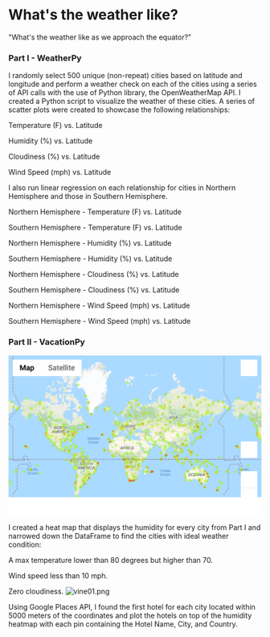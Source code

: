 # What's the weather like?

 "What's the weather like as we approach the equator?"

### Part I - WeatherPy

I randomly select 500 unique (non-repeat) cities based on latitude and longitude and perform a weather check on each of the cities using a series of API calls with the use of Python library, the OpenWeatherMap API. I created a Python script to visualize the weather of these cities.
A series of scatter plots were created to showcase the following relationships:

Temperature (F) vs. Latitude

Humidity (%) vs. Latitude

Cloudiness (%) vs. Latitude

Wind Speed (mph) vs. Latitude


I also run linear regression on each relationship for cities in Northern Hemisphere and those in Southern Hemisphere. 

Northern Hemisphere - Temperature (F) vs. Latitude

Southern Hemisphere - Temperature (F) vs. Latitude

Northern Hemisphere - Humidity (%) vs. Latitude

Southern Hemisphere - Humidity (%) vs. Latitude

Northern Hemisphere - Cloudiness (%) vs. Latitude

Southern Hemisphere - Cloudiness (%) vs. Latitude

Northern Hemisphere - Wind Speed (mph) vs. Latitude

Southern Hemisphere - Wind Speed (mph) vs. Latitude


### Part II - VacationPy
![heatmap.png](WeatherPy/images/heatmap.png)

I created a heat map that displays the humidity for every city from Part I and narrowed down the DataFrame to find the cities with ideal weather condition:

A max temperature lower than 80 degrees but higher than 70.


Wind speed less than 10 mph.


Zero cloudiness.
![vine01.png](Images/vine01.png)
 
Using Google Places API, I found the first hotel for each city located within 5000 meters of the coordinates and plot the hotels on top of the humidity heatmap with each pin containing the Hotel Name, City, and Country.


